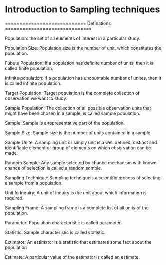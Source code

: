 # Introduction to Sampling techniques

============================ Definations ==============================

Population: the set of all elements of interest in a particular study.

Population Size: Population size is the number of unit, which constitutes the population.

Fubute Population: If a population has definite number of units, then it is called finite population.

Infinite population: If a population has uncountable number of unites, then it is called infinite population.

Target Population: Target population is the complete collection of observation we want to study.

Sample Population: The collection of all possible observation units that might have been chosen in a sample, is called sample population.

Sample: Sample is a representative part of the population.

Sample Size: Sample size is the number of units contained in a sample.

Sample Unite: A sampling unit or simply unit is a well defined, distinct and identifiable element or group of elements on which observation can be made.

Random Sample: Any sample selected by chance mechanism with known chance of selection is called a random somple.

Sampling Technique: Sampling techniqueis a scientific process of selecting a sample from a population.

Unit fo Inquiry: A unit of inquiry is the unit about which information is required.

Sampling Frame: A sampling frame is a complete list of all units of the population.

Parameter: Population characteristic is called parameter.

Statistic: Sample characteristic is called statistic.

Extimator: An estimator is a statistic that estimates some fact about the population 

Estimate: A particular value of the estimator is called an estimate.



